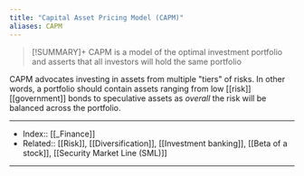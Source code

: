 ```yaml
---
title: "Capital Asset Pricing Model (CAPM)"
aliases: CAPM
---
```

> [!SUMMARY]+
> CAPM is a model of the optimal investment portfolio and asserts that all investors will hold the same portfolio

CAPM advocates investing in assets from multiple "tiers" of risks. In other words, a portfolio should contain assets ranging from low [[risk]] [[government]] bonds to speculative assets as *overall* the risk will be balanced across the portfolio.


---
- Index:: [[_Finance]]
- Related:: [[Risk]], [[Diversification]], [[Investment banking]], [[Beta of a stock]], [[Security Market Line (SML)]]
---